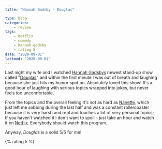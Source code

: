 ```yaml
---
title: "Hannah Gadsby - Douglas"

type: blog
categories:
    - review
tags:
    - netflix
    - comedy
    - hannah-gadsby
    - rating-5
date: "2020-09-01"
lastmod: "2020-09-01"
---
```


Last night my wife and I watched [Hannah Gadsbys](https://en.wikipedia.org/wiki/Hannah_Gadsby "Hannah Gadsby on Wikipedia") newest stand-up show called "[Douglas](https://www.netflix.com/de-en/title/81054700 "Watch Douglas on Netflix")" and within the first minute I was out of breath and laughing because she just hits my humor spot on. Absolutely loved this show! It's a good hour of laughing with serious topics wrapped into jokes, but never feels too uncomfortable.

From the topics and the overall feeling it's not as hard as [Nanette](https://www.netflix.com/de-en/title/80233611 "Watch Nanette on Netflix"), which just left me sobbing during the last half and was a constant rollercoaster because it is very harsh and real and touches a lot of very personal topics; If you haven't watched it I don't want to spoil - just take an hour and watch it on [Netflix](https://www.netflix.com/de-en/title/80233611 "Watch Nanette on Netflix"). Everybody should watch this program.

Anyway, _Douglas_ is a solid 5/5 for me!

{% rating 5 %}
